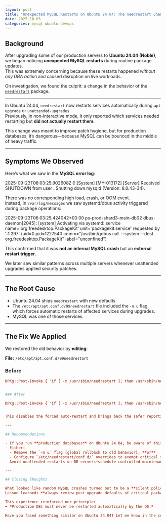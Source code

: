 ```yaml
---
layout: post
title: "Unexpected MySQL Restarts on Ubuntu 24.04: The needrestart Change"
date: 2025-10-03
categories: mysql ubuntu devops
---
```


## Background

After upgrading some of our production servers to **Ubuntu 24.04 (Noble)**, we began noticing **unexpected MySQL restarts** during routine package updates.  
This was extremely concerning because these restarts happened *without any DBA action* and caused disruption on live workloads.

On investigation, we found the culprit: a change in the behavior of the [`needrestart`](https://discourse.ubuntu.com/t/needrestart-changes-in-ubuntu-24-04-service-restarts/44671) package.

---

In Ubuntu 24.04, `needrestart` now restarts services automatically during `apt upgrade` or `unattended-upgrades`.  
Previously, in non-interactive mode, it only reported which services needed restarting but **did not actually restart them**.

This change was meant to improve patch hygiene, but for production databases, it’s dangerous—because MySQL can be bounced in the middle of heavy traffic.

---

## Symptoms We Observed

Here’s what we saw in the **MySQL error log**:

2025-09-23T06:03:25.902608Z 0 [System] [MY-013172] [Server] Received SHUTDOWN from user <via user signal>.
 Shutting down mysqld (Version: 8.0.43-34).


There was no corresponding high load, crash, or OOM event.  
Instead, in `/var/log/messages` we saw systemd/dbus activity triggered during package operations:


2025-09-23T06:03:25.424042+00:00 ps-prod-shard3-main-db02 dbus-daemon[2045]: [system] Activating via systemd: service name='org.freedesktop.PackageKit'
unit='packagekit.service' requested by ':1.297' (uid=0 pid=1227540 comm="/usr/bin/gdbus call --system --dest org.freedesktop.PackageKit" label="unconfined")


This confirmed that it was **not an internal MySQL crash** but an **external restart trigger**.

We later saw similar patterns across multiple servers whenever unattended upgrades applied security patches.

---

## The Root Cause

- Ubuntu 24.04 ships `needrestart` with new defaults.  
- The `/etc/apt/apt.conf.d/99needrestart` file included the `-m u` flag, which forces automatic restarts of affected services during upgrades.  
- MySQL was one of those services.

---

## The Fix We Applied

We restored the old behavior by **editing**:

**File:** `/etc/apt/apt.conf.d/99needrestart`

### Before
```conf
DPKg::Post-Invoke { "if [ -x /usr/sbin/needrestart ]; then /usr/sbin/needrestart -m u; fi"; };


### After

DPKg::Post-Invoke { "if [ -x /usr/sbin/needrestart ]; then /usr/sbin/needrestart; fi"; };


This disables the forced auto-restart and brings back the safer reporting-only behavior.

---

## Recommendations

- If you run **production databases** on Ubuntu 24.04, be aware of this `needrestart` change.  
- Either:
  - Remove the `-m u` flag (global rollback to old behavior), **or**  
  - Configure `/etc/needrestart/conf.d/` overrides to exempt critical services like `mysql.service`.  
- Avoid unattended restarts on DB servers—schedule controlled maintenance windows for patching.  

---

## Closing Thoughts

What looked like random MySQL crashes turned out to be a **silent policy change in Ubuntu 24.04**.  
Lesson learned: **always review post-upgrade defaults of critical packages** like `needrestart`.  

This experience reinforced our principle:  
➡️ *Production DBs must never be restarted automatically by the OS.*  

Have you faced something similar on Ubuntu 24.04? Let me know in the comments.

